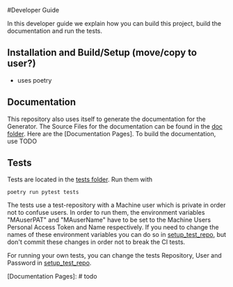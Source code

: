 #Developer Guide

In this developer guide we explain how you can build this project, build the documentation and run the tests.

## Installation and Build/Setup (move/copy to user?)
 - uses poetry

## Documentation
This repository also uses itself to generate the documentation for the Generator. The Source Files for the documentation 
can be found in the [doc folder]. Here are the [Documentation Pages].
To build the documentation, use TODO

## Tests
Tests are located in the [tests folder]. Run them with 

    poetry run pytest tests

The tests use a test-repository with a Machine user which is private in order not to confuse users. In order to run them, 
the environment variables "MAuserPAT" and "MAuserName" have to be set to the Machine Users Personal Access Token and 
Name respectively. If you need to change the names of these environment variables you can do so in [setup_test_repo], but don't commit 
these changes in order not to break the CI tests.

For running your own tests, you can change the tests Repository, User and Password in [setup_test_repo].


[doc folder]: https://github.com/exasol/sphinx-github-pages-generator/tree/main/doc
[tests folder]: https://github.com/exasol/sphinx-github-pages-generator/tree/main/tests
[setup_test_repo]: https://github.com/exasol/sphinx-github-pages-generator/blob/7235e9577531bb3992425ffd200004dc4a7fee32/tests/helper_test_functions.py#L13
[Documentation Pages]: # todo